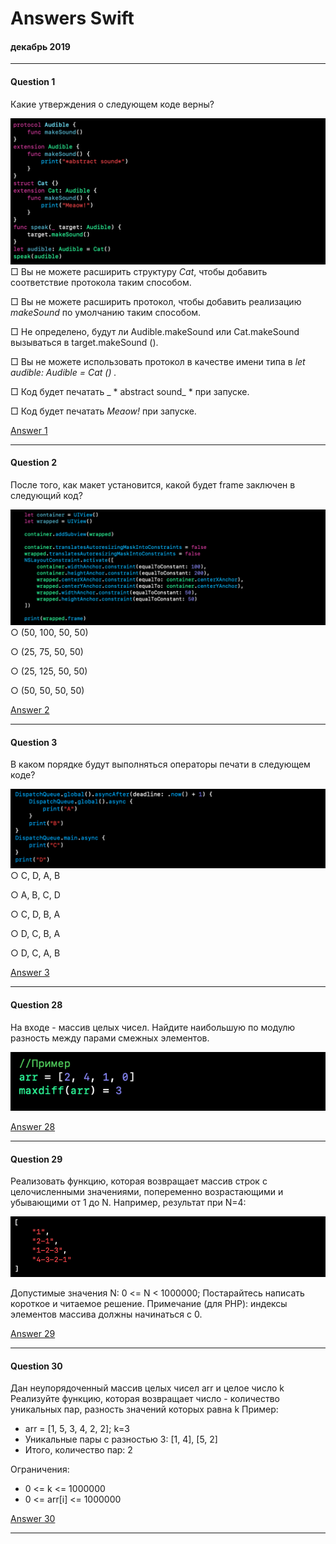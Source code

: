 # Answers Swift
#### декабрь 2019
---
#### Question 1
Какие утверждения о следующем коде верны?

![](https://github.com/TOxaREY/Answers_Swift/blob/master/image/Answer_1.png)
□ Вы не можете расширить структуру _Cat_, чтобы добавить соответствие протокола таким способом.

□ Вы не можете расширить протокол, чтобы добавить реализацию _makeSound_ по умолчанию таким способом.

□ Не определено, будут ли Audible.makeSound или Cat.makeSound вызываться в target.makeSound ().

□ Вы не можете использовать протокол в качестве имени типа в _let audible: Audible = Cat () ._

□ Код будет печатать _ * abstract sound_ * при запуске.

□ Код будет печатать _Meaow!_ при запуске.

[Answer 1](https://github.com/TOxaREY/Answers_Swift/blob/master/Answer_1.playground/Contents.swift)

---

#### Question 2
После того, как макет установится, какой будет frame заключен в следующий код?

![](https://github.com/TOxaREY/Answers_Swift/blob/master/image/Answer_2.png)
○ (50, 100, 50, 50)

○ (25, 75, 50, 50)

○ (25, 125, 50, 50)

○ (50, 50, 50, 50)

[Answer 2](https://github.com/TOxaREY/Answers_Swift/blob/master/Answer_2.playground/Contents.swift)

---

#### Question 3
В каком порядке будут выполняться операторы печати в следующем коде?

![](https://github.com/TOxaREY/Answers_Swift/blob/master/image/Answer_3.png)
○ C, D, A, B

○ A, B, C, D

○ C, D, B, A

○ D, C, B, A

○ D, C, A, B

[Answer 3](https://github.com/TOxaREY/Answers_Swift/blob/master/Answer_3.playground/Contents.swift)

---

#### Question 28
На входе - массив целых чисел.
Найдите наибольшую по модулю разность между парами смежных элементов.

![](https://github.com/TOxaREY/Answers_Swift/blob/master/image/Answer_28.png)


[Answer 28](https://github.com/TOxaREY/Answers_Swift/blob/master/Answer_28.playground/Contents.swift)

---

#### Question 29
Реализовать функцию, которая возвращает массив строк с целочисленными значениями, попеременно возрастающими и убывающими от 1 до N. 
Например, результат при N=4:

![](https://github.com/TOxaREY/Answers_Swift/blob/master/image/Answer_29.png)

Допустимые значения N:
0 <= N < 1000000;
Постарайтесь написать короткое и читаемое решение.
Примечание (для PHP): индексы элементов массива должны начинаться с 0.


[Answer 29](https://github.com/TOxaREY/Answers_Swift/blob/master/Answer_29.playground/Contents.swift)

---

#### Question 30
Дан неупорядоченный массив целых чисел arr и целое число k
Реализуйте функцию, которая возвращает число - количество уникальных пар, разность значений которых равна k
Пример:
* arr = [1, 5, 3, 4, 2, 2]; k=3
* Уникальные пары с разностью 3: [1, 4], [5, 2]
* Итого, количество пар: 2

Ограничения:
* 0 <= k <= 1000000
* 0 <= arr[i] <= 1000000

[Answer 30](https://github.com/TOxaREY/Answers_Swift/blob/master/Answer_30.playground/Contents.swift)

---


